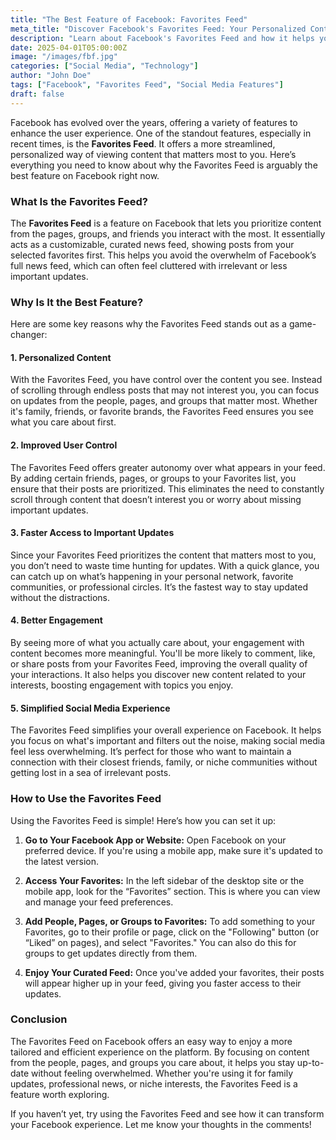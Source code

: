 ```yaml
---
title: "The Best Feature of Facebook: Favorites Feed"
meta_title: "Discover Facebook's Favorites Feed: Your Personalized Content Hub"
description: "Learn about Facebook's Favorites Feed and how it helps you stay updated on the content that matters most to you."
date: 2025-04-01T05:00:00Z
image: "/images/fbf.jpg"
categories: ["Social Media", "Technology"]
author: "John Doe"
tags: ["Facebook", "Favorites Feed", "Social Media Features"]
draft: false
---
```

Facebook has evolved over the years, offering a variety of features to enhance the user experience. One of the standout features, especially in recent times, is the **Favorites Feed**. It offers a more streamlined, personalized way of viewing content that matters most to you. Here’s everything you need to know about why the Favorites Feed is arguably the best feature on Facebook right now.

### What Is the Favorites Feed?

The **Favorites Feed** is a feature on Facebook that lets you prioritize content from the pages, groups, and friends you interact with the most. It essentially acts as a customizable, curated news feed, showing posts from your selected favorites first. This helps you avoid the overwhelm of Facebook’s full news feed, which can often feel cluttered with irrelevant or less important updates.

### Why Is It the Best Feature?

Here are some key reasons why the Favorites Feed stands out as a game-changer:

#### 1. **Personalized Content**
With the Favorites Feed, you have control over the content you see. Instead of scrolling through endless posts that may not interest you, you can focus on updates from the people, pages, and groups that matter most. Whether it's family, friends, or favorite brands, the Favorites Feed ensures you see what you care about first.

#### 2. **Improved User Control**
The Favorites Feed offers greater autonomy over what appears in your feed. By adding certain friends, pages, or groups to your Favorites list, you ensure that their posts are prioritized. This eliminates the need to constantly scroll through content that doesn’t interest you or worry about missing important updates.

#### 3. **Faster Access to Important Updates**
Since your Favorites Feed prioritizes the content that matters most to you, you don’t need to waste time hunting for updates. With a quick glance, you can catch up on what’s happening in your personal network, favorite communities, or professional circles. It’s the fastest way to stay updated without the distractions.

#### 4. **Better Engagement**
By seeing more of what you actually care about, your engagement with content becomes more meaningful. You'll be more likely to comment, like, or share posts from your Favorites Feed, improving the overall quality of your interactions. It also helps you discover new content related to your interests, boosting engagement with topics you enjoy.

#### 5. **Simplified Social Media Experience**
The Favorites Feed simplifies your overall experience on Facebook. It helps you focus on what's important and filters out the noise, making social media feel less overwhelming. It’s perfect for those who want to maintain a connection with their closest friends, family, or niche communities without getting lost in a sea of irrelevant posts.

### How to Use the Favorites Feed

Using the Favorites Feed is simple! Here’s how you can set it up:

1. **Go to Your Facebook App or Website:**
   Open Facebook on your preferred device. If you're using a mobile app, make sure it's updated to the latest version.

2. **Access Your Favorites:**
   In the left sidebar of the desktop site or the mobile app, look for the “Favorites” section. This is where you can view and manage your feed preferences.

3. **Add People, Pages, or Groups to Favorites:**
   To add something to your Favorites, go to their profile or page, click on the "Following" button (or “Liked” on pages), and select "Favorites." You can also do this for groups to get updates directly from them.

4. **Enjoy Your Curated Feed:**
   Once you've added your favorites, their posts will appear higher up in your feed, giving you faster access to their updates.

### Conclusion

The Favorites Feed on Facebook offers an easy way to enjoy a more tailored and efficient experience on the platform. By focusing on content from the people, pages, and groups you care about, it helps you stay up-to-date without feeling overwhelmed. Whether you're using it for family updates, professional news, or niche interests, the Favorites Feed is a feature worth exploring.

If you haven’t yet, try using the Favorites Feed and see how it can transform your Facebook experience. Let me know your thoughts in the comments!

